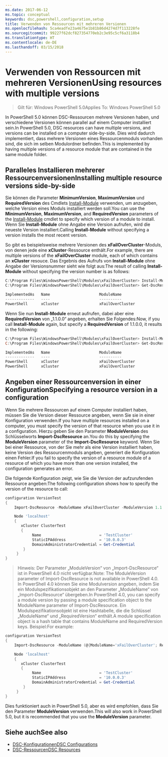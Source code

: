 ```yaml
---
ms.date: 2017-06-12
ms.topic: conceptual
keywords: dsc,powershell,configuration,setup
title: Verwenden von Ressourcen mit mehreren Versionen
ms.openlocfilehash: 5ca4eadfe23a4675e1b81b86d4274d7f113228fe
ms.sourcegitcommit: 99227f62dcf827354770eb2c3e95c5cf6a3118b4
ms.translationtype: HT
ms.contentlocale: de-DE
ms.lasthandoff: 03/15/2018
---
```

# <a name="using-resources-with-multiple-versions"></a><span data-ttu-id="267f8-103">Verwenden von Ressourcen mit mehreren Versionen</span><span class="sxs-lookup"><span data-stu-id="267f8-103">Using resources with multiple versions</span></span>

> <span data-ttu-id="267f8-104">Gilt für: Windows PowerShell 5.0</span><span class="sxs-lookup"><span data-stu-id="267f8-104">Applies To: Windows PowerShell 5.0</span></span>

<span data-ttu-id="267f8-105">In PowerShell 5.0 können DSC-Ressourcen mehrere Versionen haben, und verschiedene Versionen können parallel auf einem Computer installiert sein.</span><span class="sxs-lookup"><span data-stu-id="267f8-105">In PowerShell 5.0, DSC resources can have multiple versions, and versions can be installed on a computer side-by-side.</span></span> <span data-ttu-id="267f8-106">Dies wird dadurch implementiert, dass mehrere Versionen eines Ressourcenmoduls vorhanden sind, die sich im selben Modulordner befinden.</span><span class="sxs-lookup"><span data-stu-id="267f8-106">This is implemented by having multiple versions of a resource module that are contained in the same module folder.</span></span>

## <a name="installing-multiple-resource-versions-side-by-side"></a><span data-ttu-id="267f8-107">Paralleles Installieren mehrerer Ressourcenversionen</span><span class="sxs-lookup"><span data-stu-id="267f8-107">Installing multiple resource versions side-by-side</span></span>

<span data-ttu-id="267f8-108">Sie können die Parameter **MinimumVersion**, **MaximumVersion** und **RequiredVersion** des Cmdlets [Install-Module](https://technet.microsoft.com/library/dn807162.aspx) verwenden, um anzugeben, welche Version eines Moduls installiert werden soll.</span><span class="sxs-lookup"><span data-stu-id="267f8-108">You can use the **MinimumVersion**, **MaximumVersion**, and **RequiredVersion** parameters of the [Install-Module](https://technet.microsoft.com/library/dn807162.aspx) cmdlet to specify which version of a module to install.</span></span> <span data-ttu-id="267f8-109">Wenn Sie **Install-Module** ohne Angabe eine Version aufrufen, wird die neueste Version installiert.</span><span class="sxs-lookup"><span data-stu-id="267f8-109">Calling **Install-Module** without specifying a version installs the most recent version.</span></span>

<span data-ttu-id="267f8-110">So gibt es beispielsweise mehrere Versionen des **xFailOverCluster**-Moduls, von denen jede eine **xCluster**-Ressource enthält.</span><span class="sxs-lookup"><span data-stu-id="267f8-110">For example, there are multiple versions of the **xFailOverCluster** module, each of which contains an **xCluster** resouce.</span></span> <span data-ttu-id="267f8-111">Das Ergebnis des Aufrufs von **Install-Module** ohne Angabe der Versionsnummer sieht wie folgt aus:</span><span class="sxs-lookup"><span data-stu-id="267f8-111">The result of calling **Install-Module** without specifying the version number is as follows:</span></span>

```powershell
C:\Program Files\WindowsPowerShell\Modules\xFailOverCluster> Install-Module xFailOverCluster
C:\Program Files\WindowsPowerShell\Modules\xFailOverCluster> Get-DscResource xCluster

ImplementedAs   Name                      ModuleName                     Version    Properties
-------------   ----                      ----------                     -------    ----------
PowerShell      xCluster                  xFailOverCluster               1.2.0.0    {DomainAdministratorCredential, ...
```

<span data-ttu-id="267f8-112">Wenn Sie nun **Install-Module** erneut aufrufen, dabei aber eine **RequiredVersion** von „1.1.0.0“ angeben, erhalten Sie Folgendes:</span><span class="sxs-lookup"><span data-stu-id="267f8-112">Now, if you call **Install-Module** again, but specify a **RequiredVersion** of 1.1.0.0, it results in the following:</span></span>

```powershell
C:\Program Files\WindowsPowerShell\Modules\xFailOverCluster> Install-Module xFailOverCluster -RequiredVersion 1.1
C:\Program Files\WindowsPowerShell\Modules\xFailOverCluster> Get-DscResource xCluster

ImplementedAs   Name                      ModuleName                     Version    Properties
-------------   ----                      ----------                     -------    ----------
PowerShell      xCluster                  xFailOverCluster               1.1        {DomainAdministratorCredential, Name, ...
PowerShell      xCluster                  xFailOverCluster               1.2.0.0    {DomainAdministratorCredential, Name, ...
```

## <a name="specifying-a-resource-version-in-a-configuration"></a><span data-ttu-id="267f8-113">Angeben einer Ressourcenversion in einer Konfiguration</span><span class="sxs-lookup"><span data-stu-id="267f8-113">Specifying a resource version in a configuration</span></span>

<span data-ttu-id="267f8-114">Wenn Sie mehrere Ressourcen auf einem Computer installiert haben, müssen Sie die Version dieser Ressource angeben, wenn Sie sie in einer Konfiguration verwenden.</span><span class="sxs-lookup"><span data-stu-id="267f8-114">If you have multiple resources installed on a computer, you must specify the version of that resource when you use it in a configuration.</span></span> <span data-ttu-id="267f8-115">Hierzu geben Sie den Parameter **ModuleVersion** des Schlüsselworts **Import-DscResource** an.</span><span class="sxs-lookup"><span data-stu-id="267f8-115">You do this by specifying the **ModuleVersion** parameter of the **Import-DscResource** keyword.</span></span> <span data-ttu-id="267f8-116">Wenn Sie bei einer Ressource, von der Sie mehr als eine Version installiert haben, keine Version des Ressourcenmoduls angeben, generiert die Konfiguration einen Fehler.</span><span class="sxs-lookup"><span data-stu-id="267f8-116">If you fail to specify the version of a resource module of a resource of which you have more than one version installed, the configuration generates an error.</span></span>

<span data-ttu-id="267f8-117">Die folgende Konfiguration zeigt, wie Sie die Version der aufzurufenden Ressource angeben:</span><span class="sxs-lookup"><span data-stu-id="267f8-117">The following configuration shows how to specify the version of the resource to call:</span></span>

```powershell
configuration VersionTest
{
    Import-DscResource -ModuleName xFailOverCluster -ModuleVersion 1.1

    Node 'localhost'
    {
       xCluster ClusterTest
       {
            Name                          = 'TestCluster'
            StaticIPAddress               = '10.0.0.3'
            DomainAdministratorCredential = Get-Credential
        }
     }
}     
```

><span data-ttu-id="267f8-118">Hinweis: Der Parameter „ModuleVersion“ von „Import-DscResource“ ist in PowerShell 4.0 nicht verfügbar.</span><span class="sxs-lookup"><span data-stu-id="267f8-118">Note: The ModuleVersion parameter of Import-DscResource is not available in PowerShell 4.0.</span></span> <span data-ttu-id="267f8-119">In PowerShell 4.0 können Sie eine Modulversion angeben, indem Sie ein Modulspezifikationsobjekt an den Parameter „ModuleName“ von „Import-DscResource“ übergeben.</span><span class="sxs-lookup"><span data-stu-id="267f8-119">In PowerShell 4.0, you can specify a module version by passing a module specification object to the ModuleName parameter of Import-DscResource.</span></span> <span data-ttu-id="267f8-120">Ein Modulspezifikationsobjekt ist eine Hashtabelle, die die Schlüssel „ModuleName“ und „RequiredVersion“ enthält.</span><span class="sxs-lookup"><span data-stu-id="267f8-120">A module specification object is a hash table that contains ModuleName and RequiredVersion  keys.</span></span> <span data-ttu-id="267f8-121">Beispiel:</span><span class="sxs-lookup"><span data-stu-id="267f8-121">For example:</span></span>

```powershell
configuration VersionTest
{
    Import-DscResource -ModuleName (@{ModuleName='xFailOverCluster'; RequiredVersion='1.1'} )

    Node 'localhost'
    {
       xCluster ClusterTest
       {
            Name                          = 'TestCluster'
            StaticIPAddress               = '10.0.0.3'
            DomainAdministratorCredential = Get-Credential
        }
     }
}     
```

<span data-ttu-id="267f8-122">Dies funktioniert auch in PowerShell 5.0, aber es wird empfohlen, dass Sie den Parameter **ModuleVersion** verwenden.</span><span class="sxs-lookup"><span data-stu-id="267f8-122">This will also work in PowerShell 5.0, but it is recommended that you use the **ModuleVersion** parameter.</span></span>

## <a name="see-also"></a><span data-ttu-id="267f8-123">Siehe auch</span><span class="sxs-lookup"><span data-stu-id="267f8-123">See also</span></span>
* [<span data-ttu-id="267f8-124">DSC-Konfigurationen</span><span class="sxs-lookup"><span data-stu-id="267f8-124">DSC Configurations</span></span>](configurations.md)
* [<span data-ttu-id="267f8-125">DSC-Ressourcen</span><span class="sxs-lookup"><span data-stu-id="267f8-125">DSC Resources</span></span>](resources.md)

